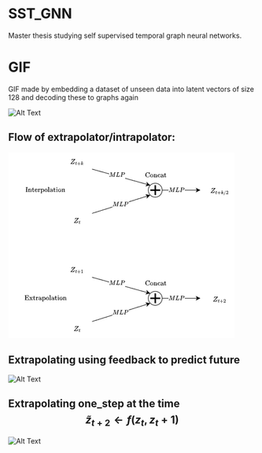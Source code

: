 # SST_GNN
Master thesis studying self supervised temporal graph neural networks.

# GIF
GIF made by embedding a dataset of unseen data into latent vectors of size 128 and decoding these to graphs again

![Alt Text](https://github.com/oyvinkm/SST_GNN/blob/main/code/the.gif)

## Flow of extrapolator/intrapolator:
![Alt Text](https://github.com/oyvinkm/SST_GNN/blob/main/code/Deformator.png)

## Extrapolating using feedback to predict future
![Alt Text](https://github.com/oyvinkm/SST_GNN/blob/main/code/feedback_gif.gif)

## Extrapolating one_step at the time $$\tilde{z}_{t+2} \leftarrow f (z_t, z_t+1)$$
![Alt Text](https://github.com/oyvinkm/SST_GNN/blob/main/code/one_step_gif.gif)

